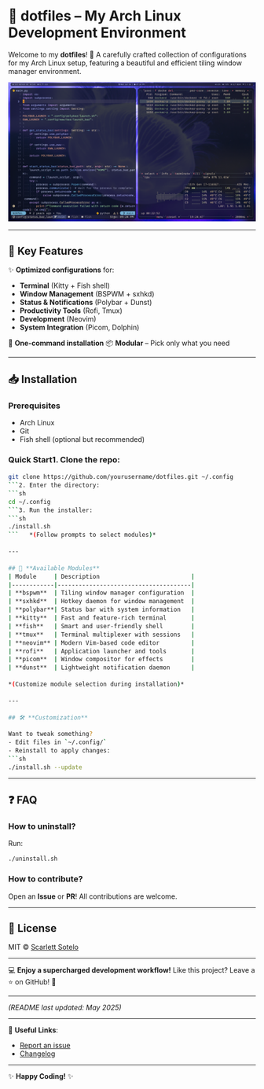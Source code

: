 # 🎨 **dotfiles** – My Arch Linux Development Environment

Welcome to my **dotfiles**! 🎉
A carefully crafted collection of configurations for my Arch Linux setup, featuring a beautiful and efficient tiling window manager environment.

![Desktop](./.github/desktop.png)

---

## 🚀 **Key Features**
✨ **Optimized configurations** for:
- **Terminal** (Kitty + Fish shell)
- **Window Management** (BSPWM + sxhkd)
- **Status & Notifications** (Polybar + Dunst)
- **Productivity Tools** (Rofi, Tmux)
- **Development** (Neovim)
- **System Integration** (Picom, Dolphin)

🔧 **One-command installation**
📦 **Modular** – Pick only what you need

---

## 📥 **Installation**

### **Prerequisites**
- Arch Linux
- Git
- Fish shell (optional but recommended)

### **Quick Start**1. Clone the repo:
   ```sh
   git clone https://github.com/yourusername/dotfiles.git ~/.config
   ```2. Enter the directory:
   ```sh
   cd ~/.config
   ```3. Run the installer:
   ```sh
   ./install.sh
   ```   *(Follow prompts to select modules)*

---

## 🧩 **Available Modules**
| Module     | Description                          |  
|------------|--------------------------------------|  
| **bspwm**  | Tiling window manager configuration  |  
| **sxhkd**  | Hotkey daemon for window management  |  
| **polybar**| Status bar with system information   |  
| **kitty**  | Fast and feature-rich terminal       |  
| **fish**   | Smart and user-friendly shell        |  
| **tmux**   | Terminal multiplexer with sessions   |  
| **neovim** | Modern Vim-based code editor         |  
| **rofi**   | Application launcher and tools       |  
| **picom**  | Window compositor for effects        |  
| **dunst**  | Lightweight notification daemon      |  

*(Customize module selection during installation)*

---

## 🛠️ **Customization**

Want to tweak something?
- Edit files in `~/.config/`
- Reinstall to apply changes:
  ```sh
  ./install.sh --update
  ```
---

## ❓ **FAQ**

### **How to uninstall?**
Run:
```sh
./uninstall.sh
```

### **How to contribute?**
Open an **Issue** or **PR**! All contributions are welcome.

---

## 📜 **License**
MIT © [Scarlett Sotelo](https://github.com/ssoteloserrano)

---

💻 **Enjoy a supercharged development workflow!**
Like this project? Leave a ⭐ on GitHub! 🚀

--- 

*(README last updated: May 2025)*

--- 

🔗 **Useful Links**:
- [Report an issue](https://github.com/ssoteloserrano/dotfiles/issues)
- [Changelog](CHANGELOG.md)

--- 

✨ **Happy Coding!** ✨
